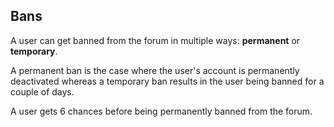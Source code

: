 ## Bans

A user can get banned from the forum in multiple ways: **permanent** or **temporary**.

A permanent ban is the case where the user's account is permanently deactivated whereas a temporary ban results in the user being banned for a couple of days.

A user gets 6 chances before being permanently banned from the forum.
